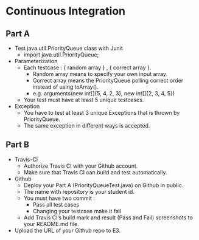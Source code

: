 # Continuous Integration

## Part A

- Test java.util.PriorityQueue class with Junit
	- import java.util.PriorityQueue;
- Parameterization
  - Each testcase : { random array } , { correct array }.
	- Random array means to specify your own input array.
	- Correct array means the PriorityQueue polling correct order instead of using toArray().
	- e.g. arguments(new int[]{5, 4, 2, 3}, new int[]{2, 3, 4, 5})
  - Your test must have at least 5 unique testcases.
- Exception
  - You have to test at least 3 unique Exceptions that is thrown by PriorityQueue.
  - The same exception in different ways is accepted.

## Part B

- Travis-CI
  - Authorize Travis CI with your Github account.
  - Make sure that Travis CI can build and test automatically.
- Github
  - Deploy your Part A (PriorityQueueTest.java) on Github in public.
  - The name with repository is your student id.
  - You must have two commit :
    - Pass all test cases
    - Changing your testcase make it fail
  - Add Travis CI’s build mark  and result (Pass and Fail) screenshots to your README.md file.
- Upload the URL of your Github repo to E3.

